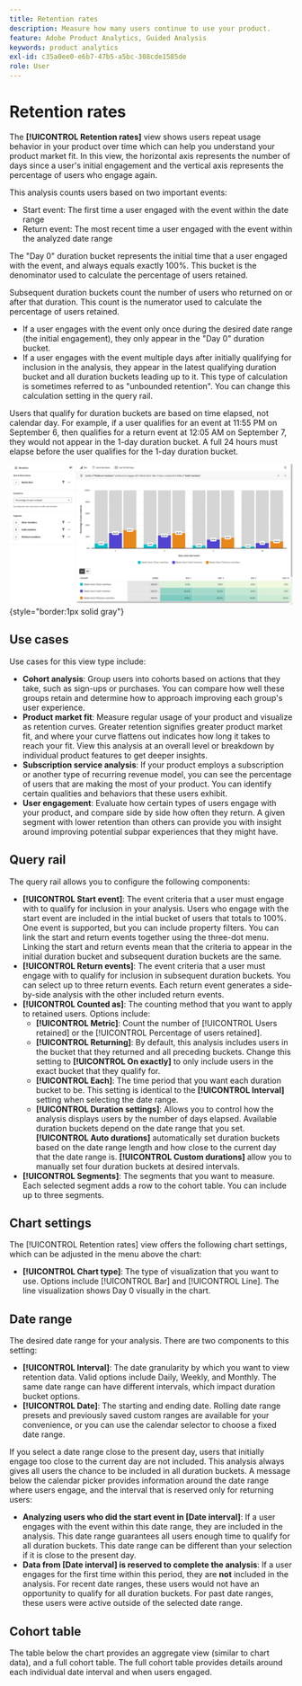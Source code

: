```yaml
---
title: Retention rates
description: Measure how many users continue to use your product.
feature: Adobe Product Analytics, Guided Analysis
keywords: product analytics
exl-id: c35a0ee0-e6b7-47b5-a5bc-308cde1585de
role: User
---
```

# Retention rates

The **[!UICONTROL Retention rates]** view shows users repeat usage behavior in your product over time which can help you understand your product market fit. In this view, the horizontal axis represents the number of days since a user's initial engagement and the vertical axis represents the percentage of users who engage again.

This analysis counts users based on two important events:

* Start event: The first time a user engaged with the event within the date range
* Return event: The most recent time a user engaged with the event within the analyzed date range

The "Day 0" duration bucket represents the initial time that a user engaged with the event, and always equals exactly 100%. This bucket is the denominator used to calculate the percentage of users retained.

Subsequent duration buckets count the number of users who returned on or after that duration. This count is the numerator used to calculate the percentage of users retained.

* If a user engages with the event only once during the desired date range (the initial engagement), they only appear in the "Day 0" duration bucket.
* If a user engages with the event multiple days after initially qualifying for inclusion in the analysis, they appear in the latest qualifying duration bucket and all duration buckets leading up to it. This type of calculation is sometimes referred to as "unbounded retention". You can change this calculation setting in the query rail.

Users that qualify for duration buckets are based on time elapsed, not calendar day. For example, if a user qualifies for an event at 11:55 PM on September 6, then qualifies for a return event at 12:05 AM on September 7, they would not appear in the 1-day duration bucket. A full 24 hours must elapse before the user qualifies for the 1-day duration bucket.

![Retention rates screenshot](../assets/retention-rates.png){style="border:1px solid gray"}

## Use cases

Use cases for this view type include:

* **Cohort analysis**: Group users into cohorts based on actions that they take, such as sign-ups or purchases. You can compare how well these groups retain and determine how to approach improving each group's user experience.
* **Product market fit**: Measure regular usage of your product and visualize as retention curves. Greater retention signifies greater product market fit, and where your curve flattens out indicates how long it takes to reach your fit. View this analysis at an overall level or breakdown by individual product features to get deeper insights.
* **Subscription service analysis**: If your product employs a subscription or another type of recurring revenue model, you can see the percentage of users that are making the most of your product. You can identify certain qualities and behaviors that these users exhibit.
* **User engagement**: Evaluate how certain types of users engage with your product, and compare side by side how often they return. A given segment with lower retention than others can provide you with insight around improving potential subpar experiences that they might have.

## Query rail

The query rail allows you to configure the following components:

* **[!UICONTROL Start event]**: The event criteria that a user must engage with to qualify for inclusion in your analysis. Users who engage with the start event are included in the intial bucket of users that totals to 100%. One event is supported, but you can include property filters. You can link the start and return events together using the three-dot menu. Linking the start and return events mean that the criteria to appear in the initial duration bucket and subsequent duration buckets are the same.
* **[!UICONTROL Return events]**: The event criteria that a user must engage with to qualify for inclusion in subsequent duration buckets. You can select up to three return events. Each return event generates a side-by-side analysis with the other included return events.
* **[!UICONTROL Counted as]**: The counting method that you want to apply to retained users. Options include:
  * **[!UICONTROL Metric]**: Count the number of [!UICONTROL Users retained] or the [!UICONTROL Percentage of users retained].
  * **[!UICONTROL Returning]**: By default, this analysis includes users in the bucket that they returned and all preceding buckets. Change this setting to **[!UICONTROL On exactly]** to only include users in the exact bucket that they qualify for.
  * **[!UICONTROL Each]**: The time period that you want each duration bucket to be. This setting is identical to the **[!UICONTROL Interval]** setting when selecting the date range.
  * **[!UICONTROL Duration settings]**: Allows you to control how the analysis displays users by the number of days elapsed. Available duration buckets depend on the date range that you set. **[!UICONTROL Auto durations]** automatically set duration buckets based on the date range length and how close to the current day that the date range is. **[!UICONTROL Custom durations]** allow you to manually set four duration buckets at desired intervals.
* **[!UICONTROL Segments]**: The segments that you want to measure. Each selected segment adds a row to the cohort table. You can include up to three segments.

## Chart settings

The [!UICONTROL Retention rates] view offers the following chart settings, which can be adjusted in the menu above the chart:

* **[!UICONTROL Chart type]**: The type of visualization that you want to use. Options include [!UICONTROL Bar] and [!UICONTROL Line]. The line visualization shows Day 0 visually in the chart.

## Date range

The desired date range for your analysis. There are two components to this setting:

* **[!UICONTROL Interval]**: The date granularity by which you want to view retention data. Valid options include Daily, Weekly, and Monthly. The same date range can have different intervals, which impact duration bucket options.
* **[!UICONTROL Date]**: The starting and ending date. Rolling date range presets and previously saved custom ranges are available for your convenience, or you can use the calendar selector to choose a fixed date range.

If you select a date range close to the present day, users that initially engage too close to the current day are not included. This analysis always gives all users the chance to be included in all duration buckets. A message below the calendar picker provides information around the date range where users engage, and the interval that is reserved only for returning users:

* **Analyzing users who did the start event in [Date interval]**: If a user engages with the event within this date range, they are included in the analysis. This date range guarantees all users enough time to qualify for all duration buckets. This date range can be different than your selection if it is close to the present day.
* **Data from [Date interval] is reserved to complete the analysis**: If a user engages for the first time within this period, they are **not** included in the analysis. For recent date ranges, these users would not have an opportunity to qualify for all duration buckets. For past date ranges, these users were active outside of the selected date range.

## Cohort table

The table below the chart provides an aggregate view (similar to chart data), and a full cohort table. The full cohort table provides details around each individual date interval and when users engaged.
